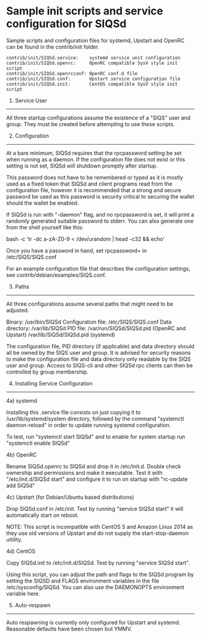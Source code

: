 Sample init scripts and service configuration for SIQSd
==========================================================

Sample scripts and configuration files for systemd, Upstart and OpenRC
can be found in the contrib/init folder.

    contrib/init/SIQSd.service:    systemd service unit configuration
    contrib/init/SIQSd.openrc:     OpenRC compatible SysV style init script
    contrib/init/SIQSd.openrcconf: OpenRC conf.d file
    contrib/init/SIQSd.conf:       Upstart service configuration file
    contrib/init/SIQSd.init:       CentOS compatible SysV style init script

1. Service User
---------------------------------

All three startup configurations assume the existence of a "SIQS" user
and group.  They must be created before attempting to use these scripts.

2. Configuration
---------------------------------

At a bare minimum, SIQSd requires that the rpcpassword setting be set
when running as a daemon.  If the configuration file does not exist or this
setting is not set, SIQSd will shutdown promptly after startup.

This password does not have to be remembered or typed as it is mostly used
as a fixed token that SIQSd and client programs read from the configuration
file, however it is recommended that a strong and secure password be used
as this password is security critical to securing the wallet should the
wallet be enabled.

If SIQSd is run with "-daemon" flag, and no rpcpassword is set, it will
print a randomly generated suitable password to stderr.  You can also
generate one from the shell yourself like this:

bash -c 'tr -dc a-zA-Z0-9 < /dev/urandom | head -c32 && echo'

Once you have a password in hand, set rpcpassword= in /etc/SIQS/SIQS.conf

For an example configuration file that describes the configuration settings,
see contrib/debian/examples/SIQS.conf.

3. Paths
---------------------------------

All three configurations assume several paths that might need to be adjusted.

Binary:              /usr/bin/SIQSd
Configuration file:  /etc/SIQS/SIQS.conf
Data directory:      /var/lib/SIQSd
PID file:            /var/run/SIQSd/SIQSd.pid (OpenRC and Upstart)
                     /var/lib/SIQSd/SIQSd.pid (systemd)

The configuration file, PID directory (if applicable) and data directory
should all be owned by the SIQS user and group.  It is advised for security
reasons to make the configuration file and data directory only readable by the
SIQS user and group.  Access to SIQS-cli and other SIQSd rpc clients
can then be controlled by group membership.

4. Installing Service Configuration
-----------------------------------

4a) systemd

Installing this .service file consists on just copying it to
/usr/lib/systemd/system directory, followed by the command
"systemctl daemon-reload" in order to update running systemd configuration.

To test, run "systemctl start SIQSd" and to enable for system startup run
"systemctl enable SIQSd"

4b) OpenRC

Rename SIQSd.openrc to SIQSd and drop it in /etc/init.d.  Double
check ownership and permissions and make it executable.  Test it with
"/etc/init.d/SIQSd start" and configure it to run on startup with
"rc-update add SIQSd"

4c) Upstart (for Debian/Ubuntu based distributions)

Drop SIQSd.conf in /etc/init.  Test by running "service SIQSd start"
it will automatically start on reboot.

NOTE: This script is incompatible with CentOS 5 and Amazon Linux 2014 as they
use old versions of Upstart and do not supply the start-stop-daemon uitility.

4d) CentOS

Copy SIQSd.init to /etc/init.d/SIQSd. Test by running "service SIQSd start".

Using this script, you can adjust the path and flags to the SIQSd program by
setting the SIQSD and FLAGS environment variables in the file
/etc/sysconfig/SIQSd. You can also use the DAEMONOPTS environment variable here.

5. Auto-respawn
-----------------------------------

Auto respawning is currently only configured for Upstart and systemd.
Reasonable defaults have been chosen but YMMV.
